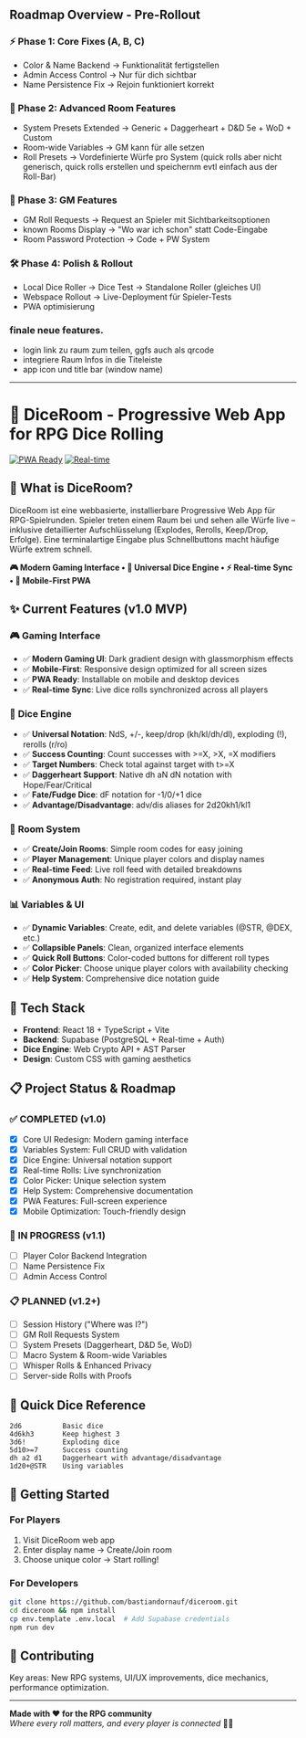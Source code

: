 ## Roadmap Overview - Pre-Rollout

### ⚡ Phase 1: Core Fixes (A, B, C)
  + Color & Name Backend → Funktionalität fertigstellen
  + Admin Access Control → Nur für dich sichtbar
  + Name Persistence Fix → Rejoin funktioniert korrekt

### 🎲 Phase 2: Advanced Room Features
  + System Presets Extended → Generic + Daggerheart + D&D 5e + WoD + Custom
  + Room-wide Variables → GM kann für alle setzen
  + Roll Presets → Vordefinierte Würfe pro System (quick rolls aber nicht generisch, quick rolls erstellen und speichernm evtl einfach aus der Roll-Bar)

### 👥 Phase 3: GM Features
  + GM Roll Requests → Request an Spieler mit Sichtbarkeitsoptionen
  + known Rooms Display → "Wo war ich schon" statt Code-Eingabe
  + Room Password Protection → Code + PW System

### 🛠 Phase 4: Polish & Rollout
  + Local Dice Roller → Dice Test → Standalone Roller (gleiches UI)
  + Webspace Rollout → Live-Deployment für Spieler-Tests
  + PWA optimisierung

### finale neue features. 
 - login link zu raum zum teilen, ggfs auch als qrcode
 - integriere Raum Infos in die Titeleiste
 - app icon und title bar (window name)

--------

# 🎲 DiceRoom - Progressive Web App for RPG Dice Rolling






[![PWA Ready](https://img.shields.io/badge/📱_PWA-Ready-4FACFE?style=for-the-badge)](#features)
[![Real-time](https://img.shields.io/badge/⚡_Real--time-Supabase-2ED573?style=for-the-badge)](#tech-stack)

## 🎯 **What is DiceRoom?**

DiceRoom ist eine webbasierte, installierbare Progressive Web App für RPG-Spielrunden. Spieler treten einem Raum bei und sehen alle Würfe live – inklusive detaillierter Aufschlüsselung (Explodes, Rerolls, Keep/Drop, Erfolge). Eine terminalartige Eingabe plus Schnellbuttons macht häufige Würfe extrem schnell.

**🎮 Modern Gaming Interface • 🎲 Universal Dice Engine • ⚡ Real-time Sync • 📱 Mobile-First PWA**

## ✨ **Current Features (v1.0 MVP)**

### 🎮 **Gaming Interface**
- ✅ **Modern Gaming UI**: Dark gradient design with glassmorphism effects
- ✅ **Mobile-First**: Responsive design optimized for all screen sizes  
- ✅ **PWA Ready**: Installable on mobile and desktop devices
- ✅ **Real-time Sync**: Live dice rolls synchronized across all players

### 🎲 **Dice Engine**
- ✅ **Universal Notation**: NdS, +/-, keep/drop (kh/kl/dh/dl), exploding (!), rerolls (r/ro)
- ✅ **Success Counting**: Count successes with >=X, >X, =X modifiers
- ✅ **Target Numbers**: Check total against target with t>=X
- ✅ **Daggerheart Support**: Native dh aN dN notation with Hope/Fear/Critical
- ✅ **Fate/Fudge Dice**: dF notation for -1/0/+1 dice
- ✅ **Advantage/Disadvantage**: adv/dis aliases for 2d20kh1/kl1

### 🎯 **Room System**
- ✅ **Create/Join Rooms**: Simple room codes for easy joining
- ✅ **Player Management**: Unique player colors and display names
- ✅ **Real-time Feed**: Live roll feed with detailed breakdowns
- ✅ **Anonymous Auth**: No registration required, instant play

### 📊 **Variables & UI**
- ✅ **Dynamic Variables**: Create, edit, and delete variables (@STR, @DEX, etc.)
- ✅ **Collapsible Panels**: Clean, organized interface elements
- ✅ **Quick Roll Buttons**: Color-coded buttons for different roll types
- ✅ **Color Picker**: Choose unique player colors with availability checking
- ✅ **Help System**: Comprehensive dice notation guide

## 🚀 **Tech Stack**

- **Frontend**: React 18 + TypeScript + Vite
- **Backend**: Supabase (PostgreSQL + Real-time + Auth)
- **Dice Engine**: Web Crypto API + AST Parser
- **Design**: Custom CSS with gaming aesthetics

## 📋 **Project Status & Roadmap**

### ✅ **COMPLETED (v1.0)**
- [x] Core UI Redesign: Modern gaming interface
- [x] Variables System: Full CRUD with validation  
- [x] Dice Engine: Universal notation support
- [x] Real-time Rolls: Live synchronization
- [x] Color Picker: Unique selection system
- [x] Help System: Comprehensive documentation
- [x] PWA Features: Full-screen experience
- [x] Mobile Optimization: Touch-friendly design

### 🚧 **IN PROGRESS (v1.1)**  
- [ ] Player Color Backend Integration
- [ ] Name Persistence Fix
- [ ] Admin Access Control

### 📋 **PLANNED (v1.2+)**
- [ ] Session History ("Where was I?")
- [ ] GM Roll Requests System
- [ ] System Presets (Daggerheart, D&D 5e, WoD)
- [ ] Macro System & Room-wide Variables
- [ ] Whisper Rolls & Enhanced Privacy
- [ ] Server-side Rolls with Proofs

## 🎲 **Quick Dice Reference**

```
2d6          Basic dice
4d6kh3       Keep highest 3
3d6!         Exploding dice  
5d10>=7      Success counting
dh a2 d1     Daggerheart with advantage/disadvantage
1d20+@STR    Using variables
```

## 🚀 **Getting Started**

### **For Players**
1. Visit DiceRoom web app
2. Enter display name → Create/Join room  
3. Choose unique color → Start rolling!

### **For Developers**
```bash
git clone https://github.com/bastiandornauf/diceroom.git
cd diceroom && npm install
cp env.template .env.local  # Add Supabase credentials
npm run dev
```

## 🤝 **Contributing**

Key areas: New RPG systems, UI/UX improvements, dice mechanics, performance optimization.

---

**Made with ❤️ for the RPG community**  
*Where every roll matters, and every player is connected* 🎲✨

